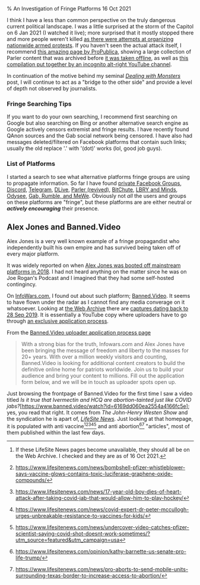 % An Investigation of Fringe Platforms
16 Oct 2021

I think I have a less than common perspective on the truly dangerous current political landscape. I was a little surprised at the storm of the Capitol on 6 Jan 2021 (I watched it live); more surprised that it mostly stopped there and more people weren't killed [as there were attempts at organizing nationwide armed protests](https://www.cnn.com/2021/01/11/politics/fbi-bulletin-armed-protests-state-us-capitol/index.html).
If you haven't seen the actual attack itself, I recommend [this amazing page by ProPublica](https://projects.propublica.org/parler-capitol-videos/), showing a large collection of Parler content that was archived before [it was taken offline](https://www.cnbc.com/2021/01/11/parler-drops-offline-after-amazon-withdraws-support.html), as well as [this compilation put together by an incognito alt-right YouTube channel](https://www.youtube.com/watch?v=gwiVr2xkUEw).

In continuation of the motive behind my seminal [*Dealing with Monsters*](dealing-with-monsters.html) post, I will continue to act as a "bridge to the other side" and provide a level of depth not observed by journalists.


### Fringe Searching Tips

If you want to do your own searching, I recommend first searching on Google but also searching on Bing or another alternative search engine as Google actively censors extremist and fringe results. I have recently found QAnon sources and the Gab social network being censored. I have also had messages deleted/filtered on Facebook platforms that contain such links; usually the old replace '.' with '(dot)' works (lol, good job guys).


### List of Platforms

I started a search to see what alternative platforms fringe groups are using to propagate information. So far I have found 
[private Facebook Groups](https://www.nytimes.com/2018/09/03/technology/facebook-private-groups-alex-jones.html), 
[Discord](https://www.npr.org/2021/04/05/983855753/group-chat-app-discord-says-it-banned-more-than-2-000-extremist-communities), 
[Telegram](https://www.vox.com/recode/22238755/telegram-messaging-social-media-extremists), [DLive](https://www.nytimes.com/2021/01/08/technology/dlive-capitol-mob.html), 
[Parler (revived)](https://parler.com/main.php), 
[BitChute](https://arxiv.org/pdf/2004.01984.pdf), 
[LBRY and Minds](https://www.nytimes.com/2021/01/26/technology/big-tech-power-bitcoin.html), 
[Odysee](https://gnet-research.org/2021/02/17/odysee-the-new-youtube-for-the-far-right/), 
[Gab, Rumble, and MeWe](https://www.forbes.com/sites/siladityaray/2021/01/14/the-far-right-is-flocking-to-these-alternate-social-media-apps---not-all-of-them-are-thrilled/?sh=79c0684655a4).
Obviously not *all* the users and groups on these platforms are "fringe", but these platforms are are either neutral or ***actively encouraging*** their presence.

## Alex Jones and Banned.Video

Alex Jones is a very well known example of a fringe propagandist who independently built his own empire and has survived being taken off of every major platform.

It was widely reported on when [Alex Jones was booted off mainstream platforms in 2018](https://www.vox.com/2018/8/6/17655658/alex-jones-facebook-youtube-conspiracy-theories). I had not heard anything on the matter since he was on Joe Rogan's Podcast and I imagined that they had some self-hosted contingincy.

On [InfoWars.com](https://www.infowars.com/), I found out about such platform; 
[Banned.Video](https://banned.video/). It seems to have flown under the radar as I cannot find any media converage on it whatsoever. Looking at [the Web Archive](http://web.archive.org/) there are [captures dating back to 28 Sep 2019](http://web.archive.org/web/20190928215013/https://banned.video/). It is essentially a YouTube copy where uploaders have to go through 
[an exclusive application process](https://www.banned.video/upload).

From the [Banned.Video uploader application process page](https://www.banned.video/upload)
> With a strong bias for the truth, Infowars.com and Alex Jones have been bringing the message of freedom and liberty to the masses for 20+ years. With over a million weekly visitors and counting, Banned.Video is looking for additional content creators to build the definitive online home for patriots worldwide. Join us to build your audience and bring your content to millions. Fill out the application form below, and we will be in touch as uploader spots open up.

Just browsing the frontpage of Banned.Video for the first time I saw a video titled 
*Is it true that Ivermectin and HCQ are abortion-tainted just like COVID jabs?*[https://www.banned.video/watch?id=6169dd060ea2554a4166fc5e]; yes, you read that right. It comes from *The John-Henry Westen Show* and the syndication he is apart of, 
[*LifeSite News*](https://www.lifesitenews.com/).
Just looking at that homepage, it is populated with anti vaccine[^lsn-archive][^lsn-vac1][^lsn-vac2][^lsn-vac3][^lsn-vac4] and anti abortion[^lsn-abort1][^lsn-abort2] "articles", most of them published within the last few days.






[^lsn-archive]: If these LifeSite News pages become unavailable, they should all be on the Web Archive. I checked and they are as of 16 Oct 2021.
[^lsn-vac1]: https://www.lifesitenews.com/news/bombshell-pfizer-whistleblower-says-vaccine-glows-contains-toxic-luciferase-graphene-oxide-compounds/
[^lsn-vac2]: https://www.lifesitenews.com/news/17-year-old-boy-dies-of-heart-attack-after-taking-covid-jab-that-would-allow-him-to-play-hockey/
[^lsn-vac3]:https://www.lifesitenews.com/news/covid-expert-dr-peter-mccullogh-urges-unbreakable-resistance-to-vaccines-for-kids/
[^lsn-vac4]: https://www.lifesitenews.com/news/undercover-video-catches-pfizer-scientist-saying-covid-shot-doesnt-work-sometimes/?utm_source=featured&utm_campaign=usa

[^lsn-abort1]: https://www.lifesitenews.com/opinion/kathy-barnette-us-senate-pro-life-trump/
[^lsn-abort2]: https://www.lifesitenews.com/news/pro-aborts-to-send-mobile-units-surrounding-texas-border-to-increase-access-to-abortion/
